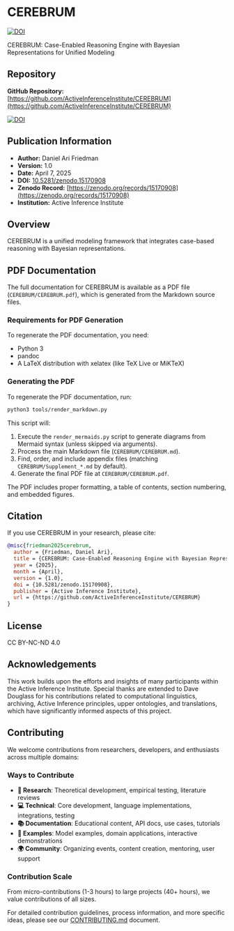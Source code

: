 # CEREBRUM 
[![DOI](https://zenodo.org/badge/DOI/10.5281/zenodo.15170908.svg)](https://doi.org/10.5281/zenodo.15170908)

CEREBRUM: Case-Enabled Reasoning Engine with Bayesian Representations for Unified Modeling

## Repository
**GitHub Repository:** [https://github.com/ActiveInferenceInstitute/CEREBRUM](https://github.com/ActiveInferenceInstitute/CEREBRUM)

[![DOI](https://zenodo.org/badge/962267666.svg)](https://doi.org/10.5281/zenodo.15171283)

## Publication Information
- **Author:** Daniel Ari Friedman
- **Version:** 1.0
- **Date:** April 7, 2025
- **DOI:** [10.5281/zenodo.15170908](https://doi.org/10.5281/zenodo.15170908)
- **Zenodo Record:** [https://zenodo.org/records/15170908](https://zenodo.org/records/15170908)
- **Institution:** Active Inference Institute

## Overview
CEREBRUM is a unified modeling framework that integrates case-based reasoning with Bayesian representations.

## PDF Documentation
The full documentation for CEREBRUM is available as a PDF file (`CEREBRUM/CEREBRUM.pdf`), which is generated from the Markdown source files.

### Requirements for PDF Generation
To regenerate the PDF documentation, you need:
- Python 3
- pandoc
- A LaTeX distribution with xelatex (like TeX Live or MiKTeX)

### Generating the PDF
To regenerate the PDF documentation, run:

```bash
python3 tools/render_markdown.py
```

This script will:
1. Execute the `render_mermaids.py` script to generate diagrams from Mermaid syntax (unless skipped via arguments).
2. Process the main Markdown file (`CEREBRUM/CEREBRUM.md`).
3. Find, order, and include appendix files (matching `CEREBRUM/Supplement_*.md` by default).
4. Generate the final PDF file at `CEREBRUM/CEREBRUM.pdf`.

The PDF includes proper formatting, a table of contents, section numbering, and embedded figures.

## Citation
If you use CEREBRUM in your research, please cite:
```bibtex
@misc{friedman2025cerebrum,
  author = {Friedman, Daniel Ari},
  title = {CEREBRUM: Case-Enabled Reasoning Engine with Bayesian Representations for Unified Modeling},
  year = {2025},
  month = {April},
  version = {1.0},
  doi = {10.5281/zenodo.15170908},
  publisher = {Active Inference Institute},
  url = {https://github.com/ActiveInferenceInstitute/CEREBRUM}
}
```

## License
CC BY-NC-ND 4.0

## Acknowledgements
This work builds upon the efforts and insights of many participants within the Active Inference Institute. Special thanks are extended to Dave Douglass for his contributions related to computational linguistics, archiving, Active Inference principles, upper ontologies, and translations, which have significantly informed aspects of this project.

## Contributing
We welcome contributions from researchers, developers, and enthusiasts across multiple domains:

### Ways to Contribute
- **🔬 Research**: Theoretical development, empirical testing, literature reviews
- **💻 Technical**: Core development, language implementations, integrations, testing
- **📚 Documentation**: Educational content, API docs, use cases, tutorials
- **🧩 Examples**: Model examples, domain applications, interactive demonstrations
- **🌍 Community**: Organizing events, content creation, mentoring, user support

### Contribution Scale
From micro-contributions (1-3 hours) to large projects (40+ hours), we value contributions of all sizes.

For detailed contribution guidelines, process information, and more specific ideas, please see our [CONTRIBUTING.md](CONTRIBUTING.md) document. 